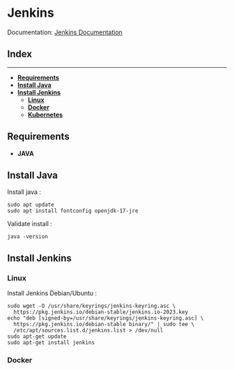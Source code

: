 # Jenkins

Documentation: [Jenkins Documentation](https://www.jenkins.io/doc/book/installing/)

## Index

---
- [**Requirements**](#requirements)
- [**Install Java**](#install-java)
- [**Install Jenkins**](#install-jenkins)
    - [**Linux**](#linux)
    - [**Docker**]()
    - [**Kubernetes**]()

## Requirements

- **JAVA**

## Install Java

Install java :
```
sudo apt update
sudo apt install fontconfig openjdk-17-jre
```
Validate install : 

```
java -version
```

## Install Jenkins

### Linux

Install Jenkins Debian/Ubuntu :
```
sudo wget -O /usr/share/keyrings/jenkins-keyring.asc \
  https://pkg.jenkins.io/debian-stable/jenkins.io-2023.key
echo "deb [signed-by=/usr/share/keyrings/jenkins-keyring.asc] \
  https://pkg.jenkins.io/debian-stable binary/" | sudo tee \
  /etc/apt/sources.list.d/jenkins.list > /dev/null
sudo apt-get update
sudo apt-get install jenkins
```

### Docker

```

```

